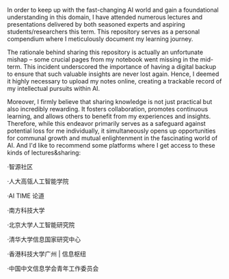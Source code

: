   In order to keep up with the fast-changing AI world and gain a foundational understanding in this domain, I have attended numerous lectures and presentations delivered by both seasoned experts and aspiring students/researchers this term. This repository serves as a personal compendium where I meticulously document my learning journey.

  The rationale behind sharing this repository is actually an unfortunate mishap – some crucial pages from my notebook went missing in the mid-term. This incident underscored the importance of having a digital backup to ensure that such valuable insights are never lost again. Hence, I deemed it highly necessary to upload my notes online, creating a trackable record of my intellectual pursuits within AI.

  Moreover, I firmly believe that sharing knowledge is not just practical but also incredibly rewarding. It fosters collaboration, promotes continuous learning, and allows others to benefit from my experiences and insights. Therefore, while this endeavor primarily serves as a safeguard against potential loss for me individually, it simultaneously opens up opportunities for communal growth and mutual enlightenment in the fascinating world of AI.
  And I'd like to recommend some platforms where I get access to these kinds of lectures&sharing:

·智源社区

·人大高瓴人工智能学院

·AI TIME 论道

·南方科技大学

·北京大学人工智能研究院

·清华大学信息国家研究中心

·香港科技大学广州 | 信息枢纽

·中国中文信息学会青年工作委员会
